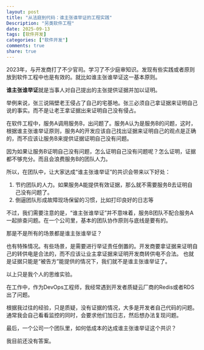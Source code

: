 ```yaml
---
layout: post
title: "从法庭到代码：谁主张谁举证的工程实践"
Description: "另类软件工程"
date: 2025-09-13
tags: [软件开发]
categories: ["软件开发"]
comments: true
share: true
---
```


2023年，与开发商打了不少官司。学习了不少庭审知识。发现有些实践或者原则放到软件工程中也是有效的。就比如谁主张谁举证这一基本原则。

**谁主张谁举证**就是当事人对自己提出的主张提供证据并加以证明。

举例来说，张三说隔壁老王侵占了自己的宅基地。张三必须自己拿证据来证明自己说的事实。而不是让老王拿证据出来证明自己没有侵占。

在软件工程中，服务A调用服务B，出问题了。服务A认为是服务B的问题，这时，根据谁主张谁举证原则，服务A的开发应该自己找出证据来证明自己的观点是正确的，而不应该让服务B来提供证据证明自己没有问题。

因为如果让服务B证明自己没有问题，怎么证明自己没有问题呢？怎么证明，证据都不够充分。而且会浪费服务B的团队人力。

所以，在团队中，让大家达成“谁主张谁举证”的共识会带来以下好处：
1. 节约团队的人力。如果服务A能提供有效证据，那么就不需要服务B去证明自己没有问题了。
2. 倒逼团队形成故障现场保留的习惯，比如打印良好的日志等

不过，我们需要注意的是，“谁主张谁举证”并不意味着，服务B团队不配合服务A一起排查问题。在一个公司里，基本的团队协作原则与底线是要有的。

那是不是所有的场景都是谁主张谁举证？

也有特殊情况。有些场景，是需要进行举证责任倒置的。开发商要拿证据来证明自己的转供电是合法的，而不应该让业主拿证据来证明开发商转供电不合法。
也就是证据只能是“被告方”能提供的情况下，我们就不是谁主张谁举证了。

以上只是我个人的思维实验。

在工作中，作为DevOps工程师，我经常遇到开发者质疑云厂商的Redis或者RDS出了问题。

根据我过往的经验，只是质疑，没有证据的情况，大多是开发者自己代码的问题。通常我会自己看看监控的同时，会要求他们加日志，然后想办法复现问题。

最后，一个公司一个团队里，如何低成本的达成谁主张谁举证这个共识？

我目前还没有答案。






